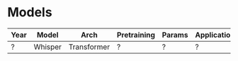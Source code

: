# Models

| Year | Model   | Arch        | Pretraining | Params | Applications |
| ---- | ------- | ----------- | ----------- | ------ | ------------ |
| ?    | Whisper | Transformer | ?           | ?      | ?            |
